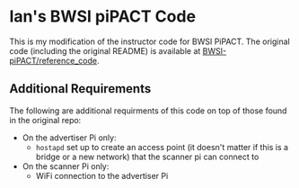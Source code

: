 # Ian's BWSI piPACT Code
This is my modification of the instructor code for BWSI PiPACT. The original code (including the original README) is available at [BWSI-piPACT/reference_code](https://github.com/BWSI-piPACT/reference_code).

## Additional Requirements
The following are additional requirments of this code on top of those found in the original repo:
- On the advertiser Pi only:
   - `hostapd` set up to create an access point (it doesn't matter if this is a bridge or a new network) that the scanner pi can connect to
- On the scanner Pi only:
   - WiFi connection to the advertiser Pi
